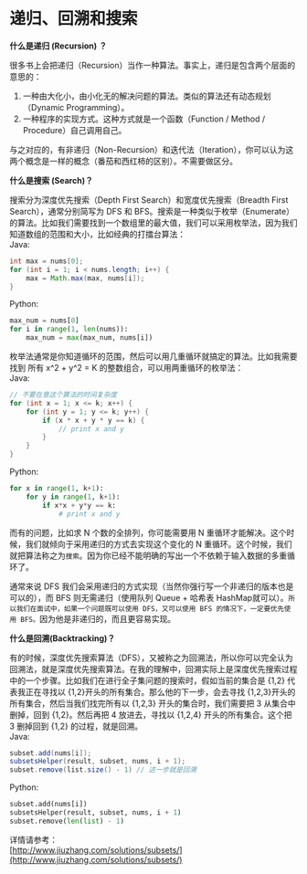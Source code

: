 # 递归、回溯和搜索

**什么是递归 (Recursion) ？**

很多书上会把递归（Recursion）当作一种算法。事实上，递归是包含两个层面的意思的：

1. 一种由大化小，由小化无的解决问题的算法。类似的算法还有动态规划（Dynamic Programming）。
2. 一种程序的实现方式。这种方式就是一个函数（Function / Method / Procedure）自己调用自己。

与之对应的，有非递归（Non-Recursion）和迭代法（Iteration），你可以认为这两个概念是一样的概念（番茄和西红柿的区别）。不需要做区分。

**什么是搜索 (Search)？**

搜索分为深度优先搜索（Depth First Search）和宽度优先搜索（Breadth First Search），通常分别简写为 DFS 和 BFS。搜索是一种类似于枚举（Enumerate）的算法。比如我们需要找到一个数组里的最大值，我们可以采用枚举法，因为我们知道数组的范围和大小，比如经典的打擂台算法：\
Java:

```java
int max = nums[0];
for (int i = 1; i < nums.length; i++) {
    max = Math.max(max, nums[i]);
}
```

Python:

```python
max_num = nums[0]
for i in range(1, len(nums)):
    max_num = max(max_num, nums[i])
```

枚举法通常是你知道循环的范围，然后可以用几重循环就搞定的算法。比如我需要找到 所有 x^2 + y^2 = K 的整数组合，可以用两重循环的枚举法：\
Java:

```java
// 不要在意这个算法的时间复杂度
for (int x = 1; x <= k; x++) {
    for (int y = 1; y <= k; y++) {
        if (x * x + y * y == k) {
            // print x and y
        }
    }
}
```

Python:

```python
for x in range(1, k+1):
    for y in range(1, k+1):
        if x*x + y*y == k:
            # print x and y
```

而有的问题，比如求 N 个数的全排列，你可能需要用 N 重循环才能解决。这个时候，我们就倾向于采用递归的方式去实现这个变化的 N 重循环。这个时候，我们就把算法称之为`搜索`。因为你已经不能明确的写出一个不依赖于输入数据的多重循环了。

通常来说 DFS 我们会采用递归的方式实现（当然你强行写一个非递归的版本也是可以的），而 BFS 则无需递归（使用队列 Queue + 哈希表 HashMap就可以）。`所以我们在面试中，如果一个问题既可以使用 DFS，又可以使用 BFS 的情况下，一定要优先使用 BFS。`因为他是非递归的，而且更容易实现。

**什么是回溯(Backtracking)？**

有的时候，深度优先搜索算法（DFS），又被称之为回溯法，所以你可以完全认为回溯法，就是深度优先搜索算法。在我的理解中，回溯实际上是深度优先搜索过程中的一个步骤。比如我们在进行全子集问题的搜索时，假如当前的集合是 {1,2} 代表我正在寻找以 {1,2}开头的所有集合。那么他的下一步，会去寻找 {1,2,3}开头的所有集合，然后当我们找完所有以 {1,2,3} 开头的集合时，我们需要把 3 从集合中删掉，回到 {1,2}。然后再把 4 放进去，寻找以 {1,2,4} 开头的所有集合。这个把 3 删掉回到 {1,2} 的过程，就是回溯。\
Java:

```java
subset.add(nums[i]);
subsetsHelper(result, subset, nums, i + 1);
subset.remove(list.size() - 1) // 这一步就是回溯
```

Python:

```python
subset.add(nums[i])
subsetsHelper(result, subset, nums, i + 1)
subset.remove(len(list) - 1)
```

详情请参考：\
[http://www.jiuzhang.com/solutions/subsets/](http://www.jiuzhang.com/solutions/subsets/)
